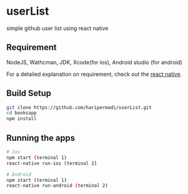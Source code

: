 # userList
simple github user list using react native

## Requirement

NodeJS, Wathcman, JDK, Xcode(for ios), Android studio (for android)

For a detailed explanation on requirement, check out the [react native](https://facebook.github.io/react-native/docs/getting-started.html).

## Build Setup

``` bash
git clone https://github.com/haripermadi/userList.git
cd booksapp
npm install
```

## Running the apps

``` bash
# Ios
npm start (terminal 1)
react-native run-ios (terminal 2)

# Android
npm start (terminal 1)
react-native run-android (terminal 2)
```
